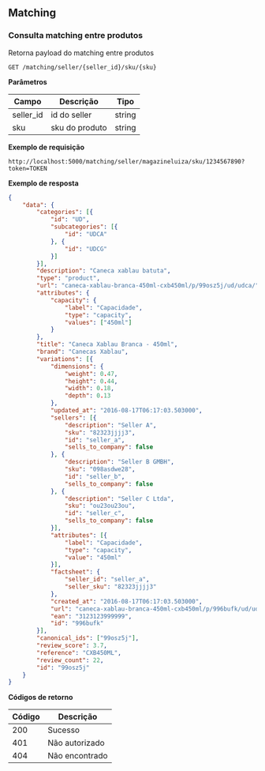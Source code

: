 ## Matching

### Consulta matching entre produtos

Retorna payload do matching entre produtos

    GET /matching/seller/{seller_id}/sku/{sku}
    
**Parâmetros**

| Campo | Descrição | Tipo |
|---|---|---|
| seller_id | id do seller | string |
| sku | sku do produto | string |

**Exemplo de requisição**

```
http://localhost:5000/matching/seller/magazineluiza/sku/1234567890?token=TOKEN
```

**Exemplo de resposta**

```json
{
	"data": {
		"categories": [{
			"id": "UD",
			"subcategories": [{
				"id": "UDCA"
			}, {
				"id": "UDCG"
			}]
		}],
		"description": "Caneca xablau batuta",
		"type": "product",
		"url": "caneca-xablau-branca-450ml-cxb450ml/p/99osz5j/ud/udca/",
		"attributes": {
			"capacity": {
				"label": "Capacidade",
				"type": "capacity",
				"values": ["450ml"]
			}
		},
		"title": "Caneca Xablau Branca - 450ml",
		"brand": "Canecas Xablau",
		"variations": [{
			"dimensions": {
				"weight": 0.47,
				"height": 0.44,
				"width": 0.18,
				"depth": 0.13
			},
			"updated_at": "2016-08-17T06:17:03.503000",
			"sellers": [{
				"description": "Seller A",
				"sku": "82323jjjj3",
				"id": "seller_a",
				"sells_to_company": false
			}, {
				"description": "Seller B GMBH",
				"sku": "098asdwe28",
				"id": "seller_b",
				"sells_to_company": false
			}, {
				"description": "Seller C Ltda",
				"sku": "ou23ou23ou",
				"id": "seller_c",
				"sells_to_company": false
			}],
			"attributes": [{
				"label": "Capacidade",
				"type": "capacity",
				"value": "450ml"
			}],
			"factsheet": {
				"seller_id": "seller_a",
				"seller_sku": "82323jjjj3"
			},
			"created_at": "2016-08-17T06:17:03.503000",
			"url": "caneca-xablau-branca-450ml-cxb450ml/p/996bufk/ud/udca/",
			"ean": "3123123999999",
			"id": "996bufk"
		}],
		"canonical_ids": ["99osz5j"],
		"review_score": 3.7,
		"reference": "CXB450ML",
		"review_count": 22,
		"id": "99osz5j"
	}
}
```

**Códigos de retorno**

| Código | Descrição |
|---|---|
| 200 | Sucesso |
| 401 | Não autorizado |
| 404 | Não encontrado |
